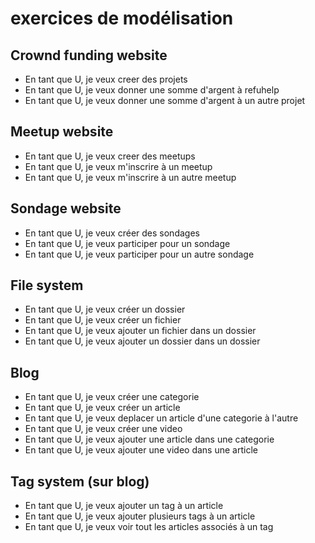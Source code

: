 # exercices de modélisation

## Crownd funding website

* En tant que U, je veux creer des projets
* En tant que U, je veux donner une somme d'argent à refuhelp
* En tant que U, je veux donner une somme d'argent à un autre projet

## Meetup website

* En tant que U, je veux creer des meetups
* En tant que U, je veux m'inscrire à un meetup
* En tant que U, je veux m'inscrire à un autre meetup

## Sondage website

* En tant que U, je veux créer des sondages
* En tant que U, je veux participer pour un sondage
* En tant que U, je veux participer pour un autre sondage

## File system

* En tant que U, je veux créer un dossier
* En tant que U, je veux créer un fichier
* En tant que U, je veux ajouter un fichier dans un dossier
* En tant que U, je veux ajouter un dossier dans un dossier

## Blog

* En tant que U, je veux créer une categorie
* En tant que U, je veux créer un article
* En tant que U, je veux deplacer un article d'une categorie à l'autre
* En tant que U, je veux créer une video
* En tant que U, je veux ajouter une article dans une categorie
* En tant que U, je veux ajouter une video dans une article

## Tag system (sur blog)

* En tant que U, je veux ajouter un tag à un article
* En tant que U, je veux ajouter plusieurs tags à un article
* En tant que U, je veux voir tout les articles associés à un tag



